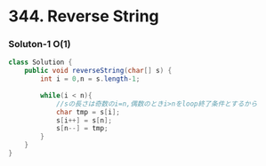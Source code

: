 # 344. Reverse String

### Soluton-1 O\(1\)

```java
class Solution {
    public void reverseString(char[] s) {
        int i = 0,n = s.length-1;
        
        while(i < n){
            //sの長さは奇数のi=n,偶数のときi>nをloop終了条件とするから
            char tmp = s[i];
            s[i++] = s[n];
            s[n--] = tmp;
        }
    }
}
```

